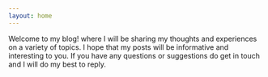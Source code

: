 ```yaml
---
layout: home
---
```


Welcome to my blog! where I will be sharing my thoughts and experiences on a variety of topics. I hope that my posts will be informative and interesting to you.
If you have any questions or suggestions do get in touch and I will do my best to reply.

